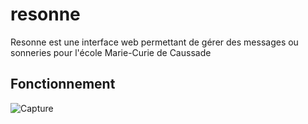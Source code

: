 # resonne

Resonne est une interface web permettant de gérer des messages ou sonneries pour l'école Marie-Curie de Caussade

## Fonctionnement

![Capture](https://user-images.githubusercontent.com/15854398/120709241-e2a08b00-c4bc-11eb-891c-6685e4e44a71.PNG)
